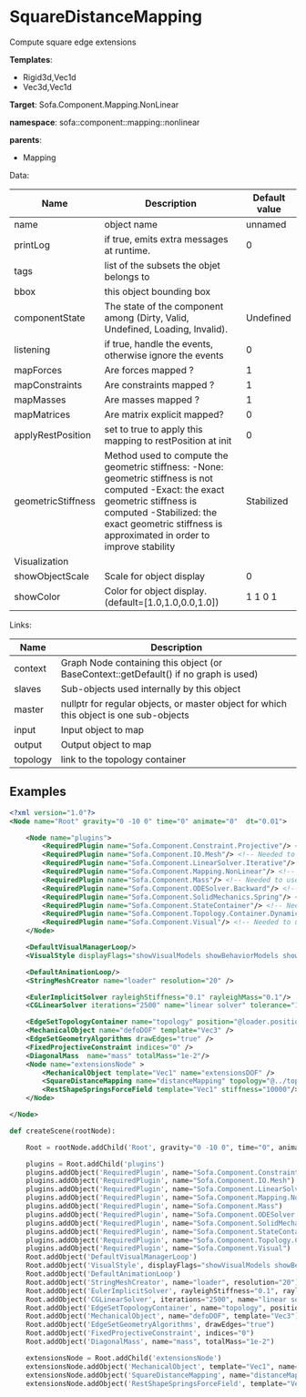# SquareDistanceMapping

Compute square edge extensions


__Templates__:
- Rigid3d,Vec1d
- Vec3d,Vec1d

__Target__: Sofa.Component.Mapping.NonLinear

__namespace__: sofa::component::mapping::nonlinear

__parents__: 
- Mapping

Data: 

<table>
<thead>
    <tr>
        <th>Name</th>
        <th>Description</th>
        <th>Default value</th>
    </tr>
</thead>
<tbody>
	<tr>
		<td>name</td>
		<td>
object name
</td>
		<td>unnamed</td>
	</tr>
	<tr>
		<td>printLog</td>
		<td>
if true, emits extra messages at runtime.
</td>
		<td>0</td>
	</tr>
	<tr>
		<td>tags</td>
		<td>
list of the subsets the objet belongs to
</td>
		<td></td>
	</tr>
	<tr>
		<td>bbox</td>
		<td>
this object bounding box
</td>
		<td></td>
	</tr>
	<tr>
		<td>componentState</td>
		<td>
The state of the component among (Dirty, Valid, Undefined, Loading, Invalid).
</td>
		<td>Undefined</td>
	</tr>
	<tr>
		<td>listening</td>
		<td>
if true, handle the events, otherwise ignore the events
</td>
		<td>0</td>
	</tr>
	<tr>
		<td>mapForces</td>
		<td>
Are forces mapped ?
</td>
		<td>1</td>
	</tr>
	<tr>
		<td>mapConstraints</td>
		<td>
Are constraints mapped ?
</td>
		<td>1</td>
	</tr>
	<tr>
		<td>mapMasses</td>
		<td>
Are masses mapped ?
</td>
		<td>1</td>
	</tr>
	<tr>
		<td>mapMatrices</td>
		<td>
Are matrix explicit mapped?
</td>
		<td>0</td>
	</tr>
	<tr>
		<td>applyRestPosition</td>
		<td>
set to true to apply this mapping to restPosition at init
</td>
		<td>0</td>
	</tr>
	<tr>
		<td>geometricStiffness</td>
		<td>
Method used to compute the geometric stiffness:
-None: geometric stiffness is not computed
-Exact: the exact geometric stiffness is computed
-Stabilized: the exact geometric stiffness is approximated in order to improve stability
</td>
		<td>Stabilized</td>
	</tr>
	<tr>
		<td colspan="3">Visualization</td>
	</tr>
	<tr>
		<td>showObjectScale</td>
		<td>
Scale for object display
</td>
		<td>0</td>
	</tr>
	<tr>
		<td>showColor</td>
		<td>
Color for object display. (default=[1.0,1.0,0.0,1.0])
</td>
		<td>1 1 0 1</td>
	</tr>

</tbody>
</table>

Links: 

| Name | Description |
| ---- | ----------- |
|context|Graph Node containing this object (or BaseContext::getDefault() if no graph is used)|
|slaves|Sub-objects used internally by this object|
|master|nullptr for regular objects, or master object for which this object is one sub-objects|
|input|Input object to map|
|output|Output object to map|
|topology|link to the topology container|



## Examples

```xml
<?xml version="1.0"?>
<Node name="Root" gravity="0 -10 0" time="0" animate="0"  dt="0.01">

    <Node name="plugins">
        <RequiredPlugin name="Sofa.Component.Constraint.Projective"/> <!-- Needed to use components [FixedProjectiveConstraint] -->
        <RequiredPlugin name="Sofa.Component.IO.Mesh"/> <!-- Needed to use components [StringMeshCreator] -->
        <RequiredPlugin name="Sofa.Component.LinearSolver.Iterative"/> <!-- Needed to use components [CGLinearSolver] -->
        <RequiredPlugin name="Sofa.Component.Mapping.NonLinear"/> <!-- Needed to use components [SquareDistanceMapping] -->
        <RequiredPlugin name="Sofa.Component.Mass"/> <!-- Needed to use components [DiagonalMass] -->
        <RequiredPlugin name="Sofa.Component.ODESolver.Backward"/> <!-- Needed to use components [EulerImplicitSolver] -->
        <RequiredPlugin name="Sofa.Component.SolidMechanics.Spring"/> <!-- Needed to use components [RestShapeSpringsForceField] -->
        <RequiredPlugin name="Sofa.Component.StateContainer"/> <!-- Needed to use components [MechanicalObject] -->
        <RequiredPlugin name="Sofa.Component.Topology.Container.Dynamic"/> <!-- Needed to use components [EdgeSetGeometryAlgorithms EdgeSetTopologyContainer] -->
        <RequiredPlugin name="Sofa.Component.Visual"/> <!-- Needed to use components [VisualStyle] -->
    </Node>

    <DefaultVisualManagerLoop/>
    <VisualStyle displayFlags="showVisualModels showBehaviorModels showMappings showForceFields showMechanicalMappings" />

    <DefaultAnimationLoop/>
    <StringMeshCreator name="loader" resolution="20" />

    <EulerImplicitSolver rayleighStiffness="0.1" rayleighMass="0.1"/>
    <CGLinearSolver iterations="2500" name="linear solver" tolerance="1.0e-9" threshold="1.0e-9" />

    <EdgeSetTopologyContainer name="topology" position="@loader.position" edges="@loader.edges" />
    <MechanicalObject name="defoDOF" template="Vec3" />
    <EdgeSetGeometryAlgorithms drawEdges="true" />
    <FixedProjectiveConstraint indices="0" />
    <DiagonalMass  name="mass" totalMass="1e-2"/>
    <Node name="extensionsNode" >
        <MechanicalObject template="Vec1" name="extensionsDOF" />
        <SquareDistanceMapping name="distanceMapping" topology="@../topology" input="@../defoDOF" output="@extensionsDOF" geometricStiffness="1" applyRestPosition="true"/>
        <RestShapeSpringsForceField template="Vec1" stiffness="10000"/>
    </Node>

</Node>
```
```python
def createScene(rootNode):

	Root = rootNode.addChild('Root', gravity="0 -10 0", time="0", animate="0", dt="0.01")

	plugins = Root.addChild('plugins')
	plugins.addObject('RequiredPlugin', name="Sofa.Component.Constraint.Projective")
	plugins.addObject('RequiredPlugin', name="Sofa.Component.IO.Mesh")
	plugins.addObject('RequiredPlugin', name="Sofa.Component.LinearSolver.Iterative")
	plugins.addObject('RequiredPlugin', name="Sofa.Component.Mapping.NonLinear")
	plugins.addObject('RequiredPlugin', name="Sofa.Component.Mass")
	plugins.addObject('RequiredPlugin', name="Sofa.Component.ODESolver.Backward")
	plugins.addObject('RequiredPlugin', name="Sofa.Component.SolidMechanics.Spring")
	plugins.addObject('RequiredPlugin', name="Sofa.Component.StateContainer")
	plugins.addObject('RequiredPlugin', name="Sofa.Component.Topology.Container.Dynamic")
	plugins.addObject('RequiredPlugin', name="Sofa.Component.Visual")
	Root.addObject('DefaultVisualManagerLoop')
	Root.addObject('VisualStyle', displayFlags="showVisualModels showBehaviorModels showMappings showForceFields showMechanicalMappings")
	Root.addObject('DefaultAnimationLoop')
	Root.addObject('StringMeshCreator', name="loader", resolution="20")
	Root.addObject('EulerImplicitSolver', rayleighStiffness="0.1", rayleighMass="0.1")
	Root.addObject('CGLinearSolver', iterations="2500", name="linear solver", tolerance="1.0e-9", threshold="1.0e-9")
	Root.addObject('EdgeSetTopologyContainer', name="topology", position="@loader.position", edges="@loader.edges")
	Root.addObject('MechanicalObject', name="defoDOF", template="Vec3")
	Root.addObject('EdgeSetGeometryAlgorithms', drawEdges="true")
	Root.addObject('FixedProjectiveConstraint', indices="0")
	Root.addObject('DiagonalMass', name="mass", totalMass="1e-2")

	extensionsNode = Root.addChild('extensionsNode')
	extensionsNode.addObject('MechanicalObject', template="Vec1", name="extensionsDOF")
	extensionsNode.addObject('SquareDistanceMapping', name="distanceMapping", topology="@../topology", input="@../defoDOF", output="@extensionsDOF", geometricStiffness="1", applyRestPosition="true")
	extensionsNode.addObject('RestShapeSpringsForceField', template="Vec1", stiffness="10000")
```
